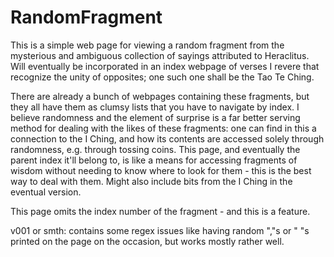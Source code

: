 # RandomFragment
This is a simple web page for viewing a random fragment from the mysterious and ambiguous collection of sayings attributed to Heraclitus. 
Will eventually be incorporated in an index webpage of verses I revere that recognize the unity of opposites; one such one shall be the Tao Te Ching.

There are already a bunch of webpages containing these fragments, but they all have them as clumsy lists that you have to navigate by index. 
I believe randomness and the element of surprise is a far better serving method for dealing with the likes of these fragments: 
one can find in this a connection to the I Ching, and how its contents are accessed solely through randomness, e.g. through tossing coins. 
This page, and eventually the parent index it'll belong to, is like a means for accessing fragments of wisdom without needing to know where to look for them -
this is the best way to deal with them. Might also include bits from the I Ching in the eventual version.

This page omits the index number of the fragment - and this is a feature. 

v001 or smth:
contains some regex issues like having random ","s or " "s printed on the page on the occasion, but works mostly rather well.
